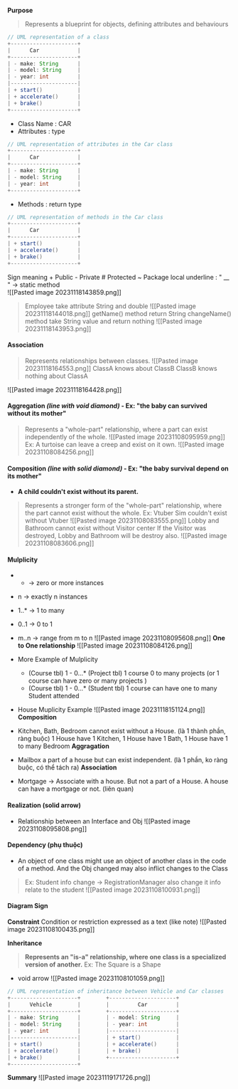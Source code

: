 **Purpose**
> Represents a blueprint for objects, defining attributes and behaviours 
```java
// UML representation of a class
+---------------------+
|      Car            |
+---------------------+
| - make: String      |
| - model: String     |
| - year: int         |
|---------------------|
| + start()           |
| + accelerate()      |
| + brake()           |
+---------------------+
```
+ Class Name : CAR
+ Attributes : type
```java
// UML representation of attributes in the Car class
+---------------------+
|      Car            |
+---------------------+
| - make: String      |
| - model: String     |
| - year: int         |
+---------------------+
```
+ Methods : return type 
```java
// UML representation of methods in the Car class
+---------------------+
|      Car            |
+---------------------+
| + start()           |
| + accelerate()      |
| + brake()           |
+---------------------+
```

Sign meaning
	+ Public
	-  Private
	# Protected
	~ Package local 
	underline : " __ " -> static method  
		![[Pasted image 20231118143859.png]]

> Employee take attribute String and double
> ![[Pasted image 20231118144018.png]]
> getName() method return String 
> changeName() method take String value and return nothing
> ![[Pasted image 20231118143953.png]]


#### **Association**
>Represents relationships between classes.
![[Pasted image 20231118164553.png]]
> ClassA knows about ClassB
> ClassB knows nothing about ClassA

![[Pasted image 20231118164428.png]]


#### **Aggregation** *(line with **void diamond**)* - Ex: "the baby can survived without its mother"
> Represents a "whole-part" relationship, where a part can exist independently of the whole.
	![[Pasted image 20231108095959.png]]
Ex:
> A turtoise can leave a creep and exist on it own.
![[Pasted image 20231108084256.png]]


#### **Composition** *(line with **solid diamond**)* - Ex: "the baby survival depend on its mother"
+ **A child couldn't exist without its parent.** 
> Represents a stronger form of the "whole-part" relationship, where the part cannot exist without the whole.
Ex: Vtuber Sim couldn't exist without Vtuber
![[Pasted image 20231108083555.png]]
> Lobby and Bathroom cannot exist without Visitor center
> If the Visitor was destroyed, Lobby and Bathroom will be destroy also.
![[Pasted image 20231108083606.png]]


#### **Mulplicity**
+ * -> zero or more instances
+ n -> exactly n instances
+ 1..* -> 1 to many 
+ 0..1 -> 0 to 1
+ m..n -> range from m to n
![[Pasted image 20231108095608.png]]
**One to One relationship**
![[Pasted image 20231108084126.png]]
+ More Example of Mulplicity
	+ (Course tbl) 1 - 0...* (Project tbl)
		 1 course 0 to many projects (or 1 course can have zero or many projects )
	+ (Course tbl) 1 - 0...* (Student tbl)
		1 course can have one to many Student attended

+ House Muplicity Example
	![[Pasted image 20231118151124.png]]
**Composition** 
 + Kitchen, Bath, Bedroom cannot exist without a House. (là 1 thành phần, ràng buộc) 
	 1 House have 1 Kitchen, 1 House have 1 Bath, 1 House have 1 to many Bedroom
**Aggragation** 
+ Mailbox a part of a house but can exist independent. (là 1 phần, ko ràng buộc, có thể tách ra)
**Association**
+ Mortgage -> Associate with a house. But not a part of a House. A house can have a mortgage or not. (liên quan)

#### **Realization** (solid arrow)
+ Relationship between an Interface and Obj
![[Pasted image 20231108095808.png]]

#### **Dependency** (phụ thuộc)
+ An object of one class might use an object of another class in the code of a method. And the Obj changed may also inflict changes to the Class 
> Ex: Student info change -> RegistrationManager also change it info relate to the student
![[Pasted image 20231108100931.png]]

#### Diagram Sign 
**Constraint**
	Condition or restriction expressed as a text (like note)
![[Pasted image 20231108100435.png]]

**Inheritance**
> **Represents an "is-a" relationship, where one class is a specialized version of another.**
> Ex: The Square is a Shape
+ void arrow
	![[Pasted image 20231108101059.png]]
```java
// UML representation of inheritance between Vehicle and Car classes
+---------------------+        +---------------------+
|      Vehicle        |        |         Car         |
+---------------------+        +---------------------+
| - make: String      |        | - model: String     |
| - model: String     |        | - year: int         |
| - year: int         |        |---------------------|
|---------------------|        | + start()           |
| + start()           |        | + accelerate()      |
| + accelerate()      |        | + brake()           |
| + brake()           |        +---------------------+
+---------------------+
```

**Summary**
![[Pasted image 20231119171726.png]]


